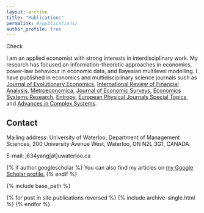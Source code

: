 ```yaml
---
layout: archive
title: "Publications"
permalink: #/publications/
author_profile: true
---
```




Check

I am an applied economist with strong interests in interdisciplinary work. My research has focused on information-theoretic approaches in economics, power-law behaviour in economic data, and Bayesian multilevel modelling. I have published in economics and multidisciplinary science journals such as [Journal of Evolutionary Economics](https://www.springer.com/journal/191), [International Review of Financial Analysis](https://www.sciencedirect.com/journal/international-review-of-financial-analysis), [Metroeconomica](https://onlinelibrary.wiley.com/journal/1467999x), [Journal of Economic Surveys](https://onlinelibrary.wiley.com/journal/14676419), [Economics Systems Research](https://www.tandfonline.com/toc/cesr20/current), [Entropy](https://www.mdpi.com/journal/entropy), [European Physical Journals Special Topics](https://www.springer.com/journal/11734), and [Advances in Complex Systems](https://www.worldscientific.com/worldscinet/acs).


Contact
------
Mailing address: University of Waterloo, Department of Management Sciences, 200 University Avenue West, Waterloo, ON   N2L 3G1, CANADA

E-mail: j634yang[at]uwaterloo.ca



{% if author.googlescholar %}
  You can also find my articles on <u><a href="{{author.googlescholar}}">my Google Scholar profile</a>.</u>
{% endif %}

{% include base_path %}

{% for post in site.publications reversed %}
  {% include archive-single.html %}
{% endfor %}
